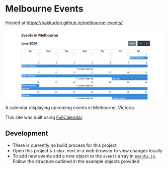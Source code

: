 # Melbourne Events

Hosted at https://pakkudon.github.io/melbourne-events/

![Screenshot](./screenshot.png)

A calendar displaying upcoming events in Melbourne, Victoria.

This site was built using [FullCalendar](https://fullcalendar.io/).

## Development
- There is currently no build process for this project
- Open this project's `index.html` in a web browser to view changes locally
- To add new events add a new object to the `events` array in [`events.js`](./events.js). Follow the structure outlined in the example objects provided

